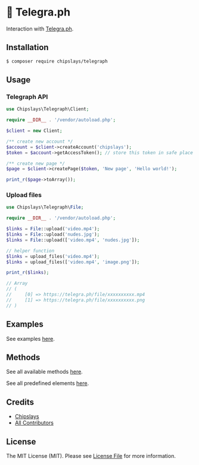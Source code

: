 # 📝 Telegra.ph

Interaction with [Telegra.ph](https://telegra.ph/).

## Installation
```bash
$ composer require chipslays/telegraph
```

## Usage

### Telegraph API

```php
use Chipslays\Telegraph\Client;

require __DIR__ . '/vendor/autoload.php';

$client = new Client;

/** create new account */
$account = $client->createAccount('chipslays');
$token = $account->getAccessToken(); // store this token in safe place for reuse

/** create new page */
$page = $client->createPage($token, 'New page', 'Hello world!');

print_r($page->toArray());
```

### Upload files

```php
use Chipslays\Telegraph\File;

require __DIR__ . '/vendor/autoload.php';

$links = File::upload('video.mp4');
$links = File::upload('nudes.jpg');
$links = File::upload(['video.mp4', 'nudes.jpg']);

// helper function
$links = upload_files('video.mp4');
$links = upload_files(['video.mp4', 'image.png']);

print_r($links);

// Array
// (
//     [0] => https://telegra.ph/file/xxxxxxxxxx.mp4
//     [1] => https://telegra.ph/file/xxxxxxxxxx.png
// )
```

## Examples

See examples [here](/examples).

## Methods

See all available methods [here](/src/Traits/Methods.php).

See all predefined elements [here](/src/Types/Elements/Element.php).

## Credits

- [Chipslays](https://github.com/chipslays)
- [All Contributors](../../contributors)

## License

The MIT License (MIT). Please see [License File](LICENSE.md) for more information.